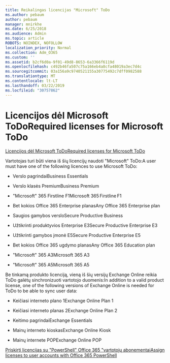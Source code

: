 ```yaml
---
title: Reikalingas licencijas "Microsoft" ToDo
ms.author: pebaum
author: pebaum
manager: mnirkhe
ms.date: 6/25/2018
ms.audience: Admin
ms.topic: article
ROBOTS: NOINDEX, NOFOLLOW
localization_priority: Normal
ms.collection: Adm_O365
ms.custom: ''
ms.assetid: b2cf6d0a-9f01-49d8-8653-6a3366f6119d
ms.openlocfilehash: c492b46fa507c75a166eb4a8cfa48019a3ec7d4c
ms.sourcegitcommit: 03a156a9c9740521155a30775492c7dff0982588
ms.translationtype: MT
ms.contentlocale: lt-LT
ms.lasthandoff: 03/22/2019
ms.locfileid: "30757862"
---
```

# <a name="required-licenses-for-microsoft-todo"></a><span data-ttu-id="9a480-102">Licencijos dėl Microsoft ToDo</span><span class="sxs-lookup"><span data-stu-id="9a480-102">Required licenses for Microsoft ToDo</span></span>

[<span data-ttu-id="9a480-103">Licencijos dėl Microsoft ToDo</span><span class="sxs-lookup"><span data-stu-id="9a480-103">Required licenses for Microsoft ToDo</span></span>](https://support.office.com/article/381e9d1b-c500-49b5-973e-890fd86528d7.aspx)
  
<span data-ttu-id="9a480-104">Vartotojas turi būti viena iš šių licencijų naudoti "Microsoft" ToDo:</span><span class="sxs-lookup"><span data-stu-id="9a480-104">A user must have one of the following licences to use Microsoft ToDo:</span></span>
  
- <span data-ttu-id="9a480-105">Verslo pagrindai</span><span class="sxs-lookup"><span data-stu-id="9a480-105">Business Essentials</span></span>
    
- <span data-ttu-id="9a480-106">Verslo klasės Premium</span><span class="sxs-lookup"><span data-stu-id="9a480-106">Business Premium</span></span>
    
- <span data-ttu-id="9a480-107">"Microsoft" 365 Firstline F1</span><span class="sxs-lookup"><span data-stu-id="9a480-107">Microsoft 365 Firstline F1</span></span>
    
- <span data-ttu-id="9a480-108">Bet kokios Office 365 Enterprise planas</span><span class="sxs-lookup"><span data-stu-id="9a480-108">Any Office 365 Enterprise plan</span></span>
    
- <span data-ttu-id="9a480-109">Saugios gamybos verslo</span><span class="sxs-lookup"><span data-stu-id="9a480-109">Secure Productive Business</span></span>
    
- <span data-ttu-id="9a480-110">Užtikrinti produktyvios Enterprise E3</span><span class="sxs-lookup"><span data-stu-id="9a480-110">Secure Productive Enterprise E3</span></span>
    
- <span data-ttu-id="9a480-111">Užtikrinti gamybos įmonė E5</span><span class="sxs-lookup"><span data-stu-id="9a480-111">Secure Productive Enterprise E5</span></span>
    
- <span data-ttu-id="9a480-112">Bet kokios Office 365 ugdymo planas</span><span class="sxs-lookup"><span data-stu-id="9a480-112">Any Office 365 Education plan</span></span>
    
- <span data-ttu-id="9a480-113">"Microsoft" 365 A3</span><span class="sxs-lookup"><span data-stu-id="9a480-113">Microsoft 365 A3</span></span>
    
- <span data-ttu-id="9a480-114">"Microsoft" 365 A5</span><span class="sxs-lookup"><span data-stu-id="9a480-114">Microsoft 365 A5</span></span>
    
<span data-ttu-id="9a480-115">Be tinkamą produkto licenciją, vieną iš šių versijų Exchange Online reikia ToDo galėtų sinchronizuoti vartotojo duomenis:</span><span class="sxs-lookup"><span data-stu-id="9a480-115">In addition to a valid product license, one of the following versions of Exchange Online is needed for ToDo to be able to sync user data:</span></span> 
  
- <span data-ttu-id="9a480-116">Keičiasi interneto plano 1</span><span class="sxs-lookup"><span data-stu-id="9a480-116">Exchange Online Plan 1</span></span>
    
- <span data-ttu-id="9a480-117">Keičiasi interneto planas 2</span><span class="sxs-lookup"><span data-stu-id="9a480-117">Exchange Online Plan 2</span></span>
    
- <span data-ttu-id="9a480-118">Keitimo pagrindai</span><span class="sxs-lookup"><span data-stu-id="9a480-118">Exchange Essentials</span></span>
    
- <span data-ttu-id="9a480-119">Mainų interneto kioskas</span><span class="sxs-lookup"><span data-stu-id="9a480-119">Exchange Online Kiosk</span></span>
    
- <span data-ttu-id="9a480-120">Mainų internete POP</span><span class="sxs-lookup"><span data-stu-id="9a480-120">Exchange Online POP</span></span>
    
[<span data-ttu-id="9a480-121">Priskirti licencijas su "PowerShell" Office 365 "vartotojų abonementai</span><span class="sxs-lookup"><span data-stu-id="9a480-121">Assign licenses to user accounts with Office 365 PowerShell</span></span>](https://docs.microsoft.com/office365/enterprise/powershell/assign-licenses-to-user-accounts-with-office-365-powershell )
  

